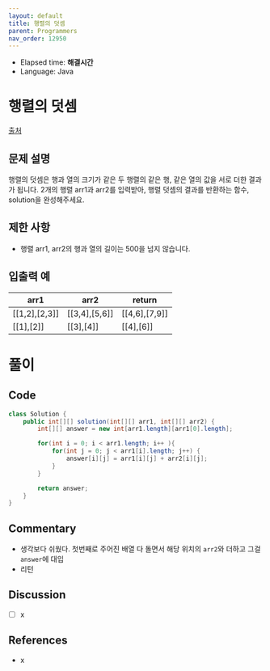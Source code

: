 ```yaml
---
layout: default
title: 행렬의 덧셈
parent: Programmers
nav_order: 12950
---
```


- Elapsed time: __해결시간__
- Language: Java

<!-- 문제 -->
# 행렬의 덧셈

[출처](https://programmers.co.kr/learn/courses/30/lessons/12950?language=java)

## 문제 설명

행렬의 덧셈은 행과 열의 크기가 같은 두 행렬의 같은 행, 같은 열의 값을 서로 더한 결과가 됩니다. 2개의 행렬 arr1과 arr2를 입력받아, 행렬 덧셈의 결과를 반환하는 함수, solution을 완성해주세요.

## 제한 사항

- 행렬 arr1, arr2의 행과 열의 길이는 500을 넘지 않습니다.

## 입출력 예

| arr1          | arr2          | return        |
| ------------- | ------------- | ------------- |
| [[1,2],[2,3]] | [[3,4],[5,6]] | [[4,6],[7,9]] |
| [[1],[2]]     | [[3],[4]]     | [[4],[6]]     |

<!-- 풀이 -->
# 풀이

## Code

``` java
class Solution {
    public int[][] solution(int[][] arr1, int[][] arr2) {
        int[][] answer = new int[arr1.length][arr1[0].length];

        for(int i = 0; i < arr1.length; i++ ){
            for(int j = 0; j < arr1[i].length; j++) {
                answer[i][j] = arr1[i][j] + arr2[i][j];
            }
        }

        return answer;
    }
}
```

## Commentary

- 생각보다 쉬웠다. 첫번째로 주어진 배열 다 돌면서 해당 위치의 `arr2`와 더하고 그걸 `answer`에 대입
- 리턴

## Discussion

- [ ] x

## References
- x